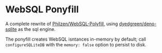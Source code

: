 # WebSQL Ponyfill

A complete rewrite of [Philzen/WebSQL-Polyfill](https://github.com/Philzen/WebSQL-Polyfill), using [dyedgreen/deno-sqlite](https://github.com/dyedgreen/deno-sqlite) as the sql engine.

The ponyfill creates WebSQL isntances in-memory by default; call `configureSQLiteDB` with the `memory: false` option to persist to disk.